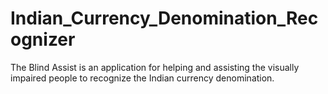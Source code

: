 # Indian_Currency_Denomination_Recognizer
The Blind Assist is an application for helping and assisting the visually impaired people to recognize the Indian currency denomination.
